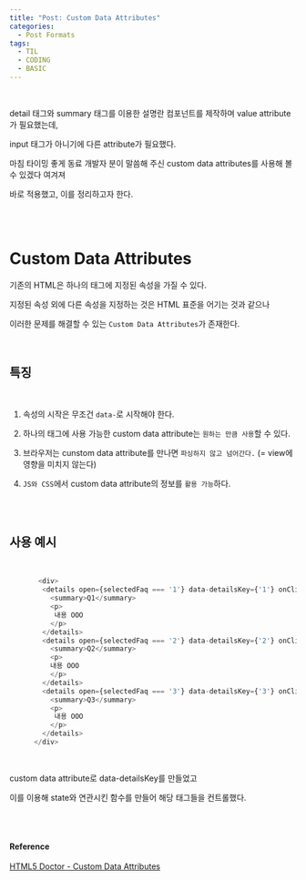 ```yaml
---
title: "Post: Custom Data Attributes"
categories:
  - Post Formats
tags:
  - TIL
  - CODING
  - BASIC
---
```


<br>

detail 태그와 summary 태그를 이용한 설명란 컴포넌트를 제작하며 value attribute가 필요했는데,

input 태그가 아니기에 다른 attribute가 필요했다.

마침 타이밍 좋게 동료 개발자 분이 말씀해 주신 custom data attributes를 사용해 볼 수 있겠다 여겨져

바로 적용했고, 이를 정리하고자 한다.

<br>
<br>

# Custom Data Attributes

기존의 HTML은 하나의 태그에 지정된 속성을 가질 수 있다.

지정된 속성 외에 다른 속성을 지정하는 것은 HTML 표준을 어기는 것과 같으나

이러한 문제를 해결할 수 있는 `Custom Data Attributes`가 존재한다.

<br>

## 특징

<br>

1. 속성의 시작은 무조건 `data-`로 시작해야 한다.

2. 하나의 태그에 사용 가능한 custom data attribute는 `원하는 만큼 사용`할 수 있다.

3. 브라우저는 cunstom data attribute를 만나면 `파싱하지 않고 넘어간다.` (= view에 영향을 미치지 않는다)

4. `JS와 CSS`에서 custom data attribute의 정보를 `활용 가능`하다.

<br>
<br>

## 사용 예시

<br>

```js
       <div>
        <details open={selectedFaq === '1'} data-detailsKey={'1'} onClick={handleDetail}>
          <summary>Q1</summary>
          <p>
           내용 OOO
          </p>
        </details>
        <details open={selectedFaq === '2'} data-detailsKey={'2'} onClick={handleDetail}>
          <summary>Q2</summary>
          <p>
          내용 OOO
          </p>
        </details>
        <details open={selectedFaq === '3'} data-detailsKey={'3'} onClick={handleDetail}>
          <summary>Q3</summary>
          <p>
           내용 OOO
          </p>
        </details>
      </div>
```

<br>

custom data attribute로 data-detailsKey를 만들었고

이를 이용해 state와 연관시킨 함수를 만들어 해당 태그들을 컨트롤했다.

<br>
<br>

#### Reference

[HTML5 Doctor - Custom Data Attributes](http://html5doctor.com/html5-custom-data-attributes/)
